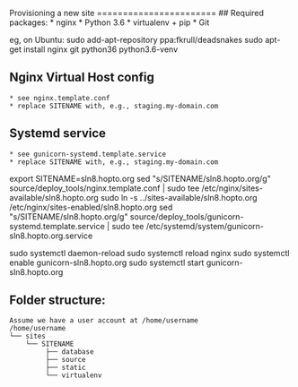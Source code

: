 Provisioning a new site
    =======================
    ## Required packages:
    * nginx
    * Python 3.6
    * virtualenv + pip
    * Git

eg, on Ubuntu:
        sudo add-apt-repository ppa:fkrull/deadsnakes
        sudo apt-get install nginx git python36 python3.6-venv

## Nginx Virtual Host config
    * see nginx.template.conf
    * replace SITENAME with, e.g., staging.my-domain.com

## Systemd service
    * see gunicorn-systemd.template.service
    * replace SITENAME with, e.g., staging.my-domain.com

export SITENAME=sln8.hopto.org
sed "s/SITENAME/sln8.hopto.org/g" source/deploy_tools/nginx.template.conf | sudo tee /etc/nginx/sites-available/sln8.hopto.org
sudo ln -s ../sites-available/sln8.hopto.org /etc/nginx/sites-enabled/sln8.hopto.org
sed "s/SITENAME/sln8.hopto.org/g" source/deploy_tools/gunicorn-systemd.template.service | sudo tee /etc/systemd/system/gunicorn-sln8.hopto.org.service

sudo systemctl daemon-reload
sudo systemctl reload nginx
sudo systemctl enable gunicorn-sln8.hopto.org
sudo systemctl start gunicorn-sln8.hopto.org

## Folder structure:
    Assume we have a user account at /home/username
    /home/username
    └── sites
        └── SITENAME
             ├── database
             ├── source
             ├── static
             └── virtualenv
